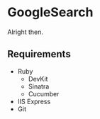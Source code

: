 # GoogleSearch
Alright then.
## Requirements
* Ruby
  * DevKit
  * Sinatra
  * Cucumber
* IIS Express
* Git
